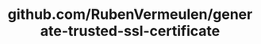 ---
layout: post
title: github.com/RubenVermeulen/generate-trusted-ssl-certificate
categories: link
tags: [انگلیسی, گیت‌هاب, برنامه‌نویسی]
---